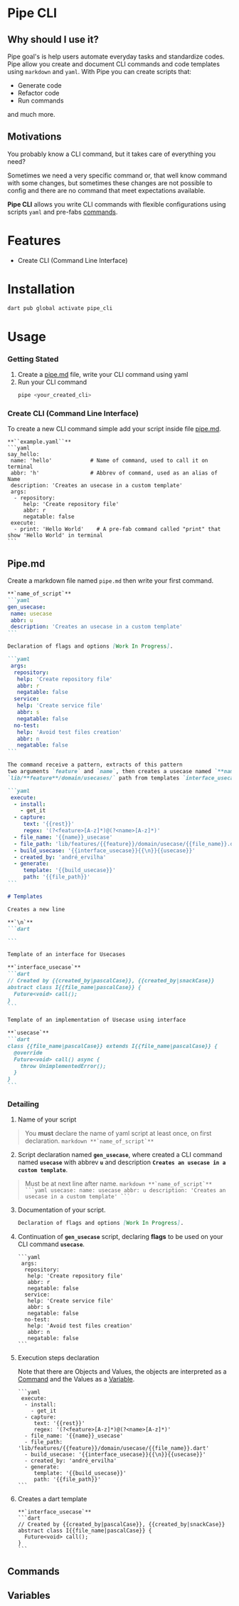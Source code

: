 # Pipe CLI

## Why should I use it?
Pipe goal's is help users automate everyday tasks and standardize codes. Pipe allow you create and document CLI commands and code templates using ``markdown`` and ``yaml``. With Pipe you can create scripts that:

- Generate code
- Refactor code
- Run commands

and much more.

## Motivations
You probably know a CLI command, but it takes care of everything you need?

Sometimes we need a very specific command or, that well know command with some changes, but sometimes these changes are not possible to config and there are no command that meet expectations available.

**Pipe CLI** allows you write CLI commands with flexible configurations using scripts ``yaml`` and pre-fabs [commands](#Commands).

# Features

- Create CLI (Command Line Interface)

# Installation

```bash
dart pub global activate pipe_cli
```

# Usage
### Getting Stated
1. Create a [pipe.md](#pipe.md) file, write your CLI command using yaml
2. Run your CLI command
    ```bash
    pipe <your_created_cli>
    ```

### Create CLI (Command Line Interface)
To create a new CLI command simple add your script inside file [pipe.md](#pipe.md).
````markdownn
**``example.yaml``**
```yaml
say_hello:
 name: 'hello'            # Name of command, used to call it on terminal
 abbr: 'h'                # Abbrev of command, used as an alias of Name
 description: 'Creates an usecase in a custom template'
 args:
  - repository:
     help: 'Create repository file'
     abbr: r
     negatable: false
 execute:
  - print: 'Hello World'    # A pre-fab command called "print" that show 'Hello World' in terminal
```
````

## Pipe.md

Create a markdown file named ``pipe.md`` then write your first command.

````markdown
**`name_of_script`**
```yaml
gen_usecase:
 name: usecase
 abbr: u
 description: 'Creates an usecase in a custom template'
```

Declaration of flags and options [Work In Progress].

```yaml
 args:
  repository:
   help: 'Create repository file'
   abbr: r
   negatable: false
  service: 
   help: 'Create service file'
   abbr: s
   negatable: false
  no-test:
   help: 'Avoid test files creation'
   abbr: n
   negatable: false
```

The command receive a pattern, extracts of this pattern
two arguments `feature` and `name`, then creates a usecase named `**name**_usecase.dart` in
`lib/**feature**/domain/usecases/` path from templates `interface_usecase` and `usecase`.

```yaml
 execute:
  - install:
    - get_it
  - capture:
     text: '{{rest}}'
     regex: '(?<feature>[A-z]*)@(?<name>[A-z]*)'
  - file_name: '{{name}}_usecase'
  - file_path: 'lib/features/{{feature}}/domain/usecase/{{file_name}}.dart'
  - build_usecase: '{{interface_usecase}}{{\n}}{{usecase}}'
  - created_by: 'andré_ervilha'
  - generate:
     template: '{{build_usecase}}'
     path: '{{file_path}}'
```

# Templates

Creates a new line

**`\n`**
```dart

```

Template of an interface for Usecases

**`interface_usecase`**
```dart
// Created by {{created_by|pascalCase}}, {{created_by|snackCase}}
abstract class I{{file_name|pascalCase}} {
  Future<void> call();
}
```  

Template of an implementation of Usecase using interface

**`usecase`**
```dart
class {{file_name|pascalCase}} extends I{{file_name|pascalCase}} {
  @override
  Future<void> call() async {
    throw UnimplementedError();
  }
}
```
````


### Detailing
1. Name of your script
> You **must** declare the name of yaml script at least once, on first declaration.
    ````markdown
    **`name_of_script`**
    ````
2. Script declaration named **``gen_usecase``**, where created a CLI command named **``usecase``** with abbrev **``u``** and description **``Creates an usecase in a custom template``**.
> Must be at next line after name.
    ````markdown
    **`name_of_script`**
    ```yaml
    usecase:
     name: usecase
     abbr: u
     description: 'Creates an usecase in a custom template'
    ```
    ````
3. Documentation of your script.
    ```markdown
    Declaration of flags and options [Work In Progress].
    ```
4. Continuation of **``gen_usecase``** script, declaring __flags__ to be used on your CLI command **``usecase``**.
    ````
    ```yaml
     args:
      repository:
       help: 'Create repository file'
       abbr: r
       negatable: false
      service: 
       help: 'Create service file'
       abbr: s
       negatable: false
      no-test:
       help: 'Avoid test files creation'
       abbr: n
       negatable: false
    ```
    ````
5. Execution steps declaration

   Note that there are Objects and Values, the objects are interpreted as a [Command](#Commands) and the Values as a [Variable](#Variables).
   ````
   ```yaml
    execute:
     - install:
       - get_it
     - capture:
        text: '{{rest}}'
        regex: '(?<feature>[A-z]*)@(?<name>[A-z]*)'
     - file_name: '{{name}}_usecase'
     - file_path: 'lib/features/{{feature}}/domain/usecase/{{file_name}}.dart'
     - build_usecase: '{{interface_usecase}}{{\n}}{{usecase}}'
     - created_by: 'andré_ervilha'
     - generate:
        template: '{{build_usecase}}'
        path: '{{file_path}}'
   ```
   ````

6. Creates a dart template

   ````
   **`interface_usecase`**
   ```dart
   // Created by {{created_by|pascalCase}}, {{created_by|snackCase}}
   abstract class I{{file_name|pascalCase}} {
     Future<void> call();
   }
   ```
   ````

## Commands

## Variables